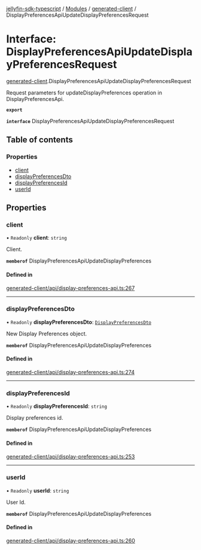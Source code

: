 [jellyfin-sdk-typescript](../README.md) / [Modules](../modules.md) / [generated-client](../modules/generated_client.md) / DisplayPreferencesApiUpdateDisplayPreferencesRequest

# Interface: DisplayPreferencesApiUpdateDisplayPreferencesRequest

[generated-client](../modules/generated_client.md).DisplayPreferencesApiUpdateDisplayPreferencesRequest

Request parameters for updateDisplayPreferences operation in DisplayPreferencesApi.

**`export`**

**`interface`** DisplayPreferencesApiUpdateDisplayPreferencesRequest

## Table of contents

### Properties

- [client](generated_client.DisplayPreferencesApiUpdateDisplayPreferencesRequest.md#client)
- [displayPreferencesDto](generated_client.DisplayPreferencesApiUpdateDisplayPreferencesRequest.md#displaypreferencesdto)
- [displayPreferencesId](generated_client.DisplayPreferencesApiUpdateDisplayPreferencesRequest.md#displaypreferencesid)
- [userId](generated_client.DisplayPreferencesApiUpdateDisplayPreferencesRequest.md#userid)

## Properties

### client

• `Readonly` **client**: `string`

Client.

**`memberof`** DisplayPreferencesApiUpdateDisplayPreferences

#### Defined in

[generated-client/api/display-preferences-api.ts:267](https://github.com/thornbill/jellyfin-sdk-typescript/blob/7534c86/src/generated-client/api/display-preferences-api.ts#L267)

___

### displayPreferencesDto

• `Readonly` **displayPreferencesDto**: [`DisplayPreferencesDto`](generated_client.DisplayPreferencesDto.md)

New Display Preferences object.

**`memberof`** DisplayPreferencesApiUpdateDisplayPreferences

#### Defined in

[generated-client/api/display-preferences-api.ts:274](https://github.com/thornbill/jellyfin-sdk-typescript/blob/7534c86/src/generated-client/api/display-preferences-api.ts#L274)

___

### displayPreferencesId

• `Readonly` **displayPreferencesId**: `string`

Display preferences id.

**`memberof`** DisplayPreferencesApiUpdateDisplayPreferences

#### Defined in

[generated-client/api/display-preferences-api.ts:253](https://github.com/thornbill/jellyfin-sdk-typescript/blob/7534c86/src/generated-client/api/display-preferences-api.ts#L253)

___

### userId

• `Readonly` **userId**: `string`

User Id.

**`memberof`** DisplayPreferencesApiUpdateDisplayPreferences

#### Defined in

[generated-client/api/display-preferences-api.ts:260](https://github.com/thornbill/jellyfin-sdk-typescript/blob/7534c86/src/generated-client/api/display-preferences-api.ts#L260)
